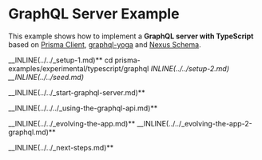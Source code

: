 # GraphQL Server Example

This example shows how to implement a **GraphQL server with TypeScript** based on [Prisma Client](https://github.com/prisma/prisma2/blob/master/docs/prisma-client-js/api.md), [graphql-yoga](https://github.com/prisma/graphql-yoga) and [Nexus Schema](https://nxs.li/components/standalone/schema).

__INLINE(../../_setup-1.md)\*\*
cd prisma-examples/experimental/typescript/graphql
__INLINE(../../_setup-2.md)__
\_\_INLINE(../../_seed.md)__

\_\_INLINE(../../_start-graphql-server.md)\*\*

\_\_INLINE(../../../_using-the-graphql-api.md)\*\*

__INLINE(../../_evolving-the-app.md)\*\*
__INLINE(../../_evolving-the-app-2-graphql.md)\*\*

\_\_INLINE(../../_next-steps.md)\*\*
